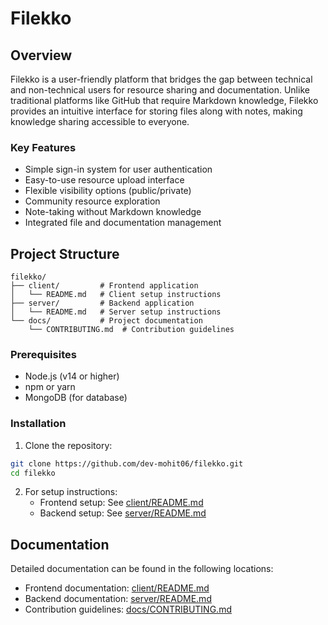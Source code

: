 # Filekko

## Overview
Filekko is a user-friendly platform that bridges the gap between technical and non-technical users for resource sharing and documentation. Unlike traditional platforms like GitHub that require Markdown knowledge, Filekko provides an intuitive interface for storing files along with notes, making knowledge sharing accessible to everyone.

### Key Features
- Simple sign-in system for user authentication
- Easy-to-use resource upload interface
- Flexible visibility options (public/private)
- Community resource exploration
- Note-taking without Markdown knowledge
- Integrated file and documentation management

## Project Structure
```
filekko/
├── client/         # Frontend application
│   └── README.md   # Client setup instructions
├── server/         # Backend application
│   └── README.md   # Server setup instructions
└── docs/           # Project documentation
    └── CONTRIBUTING.md  # Contribution guidelines
```

### Prerequisites
- Node.js (v14 or higher)
- npm or yarn
- MongoDB (for database)

### Installation

1. Clone the repository:
```bash
git clone https://github.com/dev-mohit06/filekko.git
cd filekko
```

2. For setup instructions:
   - Frontend setup: See [client/README.md](./client/README.md)
   - Backend setup: See [server/README.md](./server/README.md)

## Documentation

Detailed documentation can be found in the following locations:
- Frontend documentation: [client/README.md](./client/README.md)
- Backend documentation: [server/README.md](./server/README.md)
- Contribution guidelines: [docs/CONTRIBUTING.md](./docs/CONTRIBUTING.md)